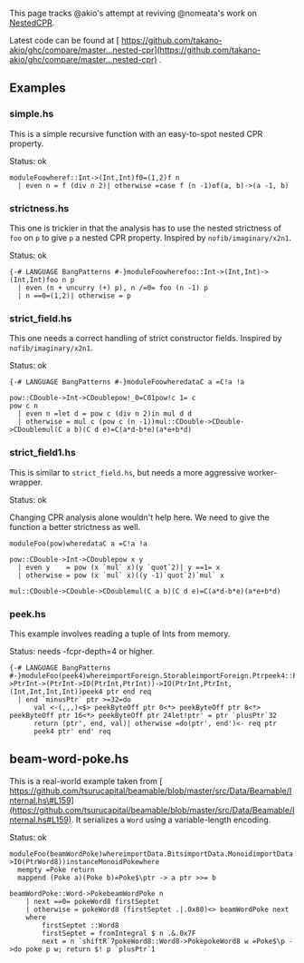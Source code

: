
This page tracks \@akio's attempt at reviving \@nomeata's work on [NestedCPR](nested-cpr).


Latest code can be found at [ https://github.com/takano-akio/ghc/compare/master...nested-cpr](https://github.com/takano-akio/ghc/compare/master...nested-cpr) .

## Examples

### simple.hs


This is a simple recursive function with an easy-to-spot nested CPR property.


Status: ok

```
moduleFoowheref::Int->(Int,Int)f0=(1,2)f n
  | even n = f (div n 2)| otherwise =case f (n -1)of(a, b)->(a -1, b)
```

### strictness.hs


This one is trickier in that the analysis has to use the nested strictness of `foo` on `p` to give `p` a nested CPR property. Inspired by `nofib/imaginary/x2n1`.


Status: ok

```
{-# LANGUAGE BangPatterns #-}moduleFoowherefoo::Int->(Int,Int)->(Int,Int)foo n p
  | even (n + uncurry (+) p), n /=0= foo (n -1) p
  | n ==0=(1,2)| otherwise = p
```

### strict_field.hs


This one needs a correct handling of strict constructor fields. Inspired by `nofib/imaginary/x2n1`.


Status: ok

```
{-# LANGUAGE BangPatterns #-}moduleFoowheredataC a =C!a !a

pow::CDouble->Int->CDoublepow!_0=C01pow!c 1= c
pow c n
  | even n =let d = pow c (div n 2)in mul d d
  | otherwise = mul c (pow c (n -1))mul::CDouble->CDouble->CDoublemul(C a b)(C d e)=C(a*d-b*e)(a*e+b*d)
```

### strict_field1.hs


This is similar to `strict_field.hs`, but needs a more aggressive worker-wrapper.


Status: ok


Changing CPR analysis alone wouldn't help here. We need to give the function a better strictness as well.

```
moduleFoo(pow)wheredataC a =C!a !a

pow::CDouble->Int->CDoublepow x y
  | even y    = pow (x `mul` x)(y `quot`2)| y ==1= x
  | otherwise = pow (x `mul` x)((y -1)`quot`2)`mul` x

mul::CDouble->CDouble->CDoublemul(C a b)(C d e)=C(a*d-b*e)(a*e+b*d)
```

### peek.hs


This example involves reading a tuple of Ints from memory.


Status: needs -fcpr-depth=4 or higher.

```
{-# LANGUAGE BangPatterns #-}moduleFoo(peek4)whereimportForeign.StorableimportForeign.Ptrpeek4::PtrInt->PtrInt->(PtrInt->IO(PtrInt,PtrInt))->IO(PtrInt,PtrInt,(Int,Int,Int,Int))peek4 ptr end req
  | end `minusPtr` ptr >=32=do
      val <-(,,,)<$> peekByteOff ptr 0<*> peekByteOff ptr 8<*> peekByteOff ptr 16<*> peekByteOff ptr 24let!ptr' = ptr `plusPtr`32
      return (ptr', end, val)| otherwise =do(ptr', end')<- req ptr
      peek4 ptr' end' req
```

## beam-word-poke.hs


This is a real-world example taken from [ https://github.com/tsurucapital/beamable/blob/master/src/Data/Beamable/Internal.hs\#L159](https://github.com/tsurucapital/beamable/blob/master/src/Data/Beamable/Internal.hs#L159).
It serializes a `Word` using a variable-length encoding.


Status: ok

```
moduleFoo(beamWordPoke)whereimportData.BitsimportData.MonoidimportData.WordimportForeign.PtrimportForeign.StorablenewtypePoke=Poke(PtrWord8->IO(PtrWord8))instanceMonoidPokewhere
  mempty =Poke return
  mappend (Poke a)(Poke b)=Poke$\ptr -> a ptr >>= b

beamWordPoke::Word->PokebeamWordPoke n
    | next ==0= pokeWord8 firstSeptet
    | otherwise = pokeWord8 (firstSeptet .|.0x80)<> beamWordPoke next
    where
        firstSeptet ::Word8
        firstSeptet = fromIntegral $ n .&.0x7F
        next = n `shiftR`7pokeWord8::Word8->PokepokeWord8 w =Poke$\p ->do poke p w; return $! p `plusPtr`1
```